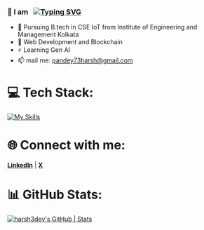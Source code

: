 ### 👋 I am &nbsp; [![Typing SVG](https://readme-typing-svg.demolab.com?font=Poppins&weight=700&size=38&pause=1000&color=03F7C3&multiline=true&random=false&width=435&height=44&lines=HARSH+PANDEY)](https://git.io/typing-svg)
- 🌱 Pursuing B.tech in CSE IoT from Institute of Engineering and Management Kolkata
- 🔭 Web Development and Blockchain
- ⚡ Learning Gen AI
- 📫 mail me: pandey73harsh@gmail.com

# 💻 Tech Stack:
[![My Skills](https://skillicons.dev/icons?i=js,html,css,nextjs,nodejs,react,redux,tailwind,ts,vscode,c,cpp,figma,git,ps)](https://skillicons.dev)

# 🌐 Connect with me: 
<p align="left"><a href="https://linkedin.com/in/harsh3dev"><strong>LinkedIn</strong></a> | <a href="https://x.com/harsh3dev"><strong>X</strong></a> </p>


# 📊 GitHub Stats:
[![harsh3dev's GitHub | Stats](https://stats.quira.sh/harsh3dev/github?theme=dark)](https://quira.sh?utm_source=widgets&utm_campaign=harsh3dev)


<!-- Proudly created with GPRM ( https://gprm.itsvg.in ) -->
